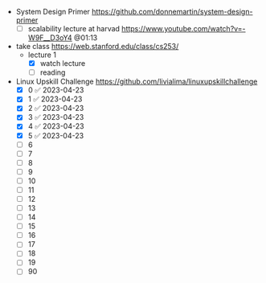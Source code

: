 - System Design Primer https://github.com/donnemartin/system-design-primer
	- [ ] scalability lecture at harvad https://www.youtube.com/watch?v=-W9F__D3oY4 @01:13
- take class https://web.stanford.edu/class/cs253/
	- lecture 1
		- [x] watch lecture
		- [ ] reading

- Linux Upskill Challenge https://github.com/livialima/linuxupskillchallenge
	- [x] 0 ✅ 2023-04-23
	- [x] 1 ✅ 2023-04-23
	- [x] 2 ✅ 2023-04-23
	- [x] 3 ✅ 2023-04-23
	- [x] 4 ✅ 2023-04-23
	- [x] 5 ✅ 2023-04-23
	- [ ] 6
	- [ ] 7
	- [ ] 8
	- [ ] 9
	- [ ] 10
	- [ ] 11
	- [ ] 12
	- [ ] 13
	- [ ] 14
	- [ ] 15
	- [ ] 16
	- [ ] 17
	- [ ] 18
	- [ ] 19
	- [ ] 90
